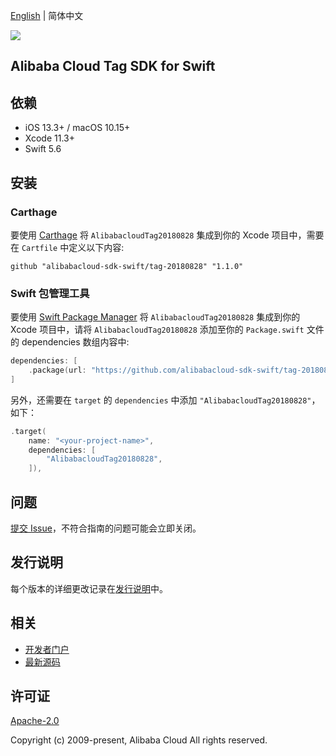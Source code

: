 [English](README.md) | 简体中文

![](https://aliyunsdk-pages.alicdn.com/icons/AlibabaCloud.svg)

## Alibaba Cloud Tag SDK for Swift

## 依赖

- iOS 13.3+ / macOS 10.15+
- Xcode 11.3+
- Swift 5.6

## 安装

### Carthage

要使用 [Carthage](https://github.com/Carthage/Carthage) 将 `AlibabacloudTag20180828` 集成到你的 Xcode 项目中，需要在 `Cartfile` 中定义以下内容:

```ogdl
github "alibabacloud-sdk-swift/tag-20180828" "1.1.0"
```

### Swift 包管理工具

要使用 [Swift Package Manager](https://swift.org/package-manager/) 将 `AlibabacloudTag20180828` 集成到你的 Xcode 项目中，请将 `AlibabacloudTag20180828` 添加至你的 `Package.swift` 文件的 dependencies 数组内容中:

```swift
dependencies: [
    .package(url: "https://github.com/alibabacloud-sdk-swift/tag-20180828.git", from: "1.1.0")
]
```

另外，还需要在 `target` 的 `dependencies` 中添加 `"AlibabacloudTag20180828"`，如下：

```swift
.target(
    name: "<your-project-name>",
    dependencies: [
        "AlibabacloudTag20180828",
    ]),
```

## 问题

[提交 Issue](https://github.com/alibabacloud-sdk-swift/tag-20180828/issues/new)，不符合指南的问题可能会立即关闭。

## 发行说明

每个版本的详细更改记录在[发行说明](./ChangeLog.txt)中。

## 相关

* [开发者门户](https://next.api.aliyun.com/home)
* [最新源码](https://github.com/alibabacloud-sdk-swift/tag-20180828)

## 许可证

[Apache-2.0](http://www.apache.org/licenses/LICENSE-2.0)

Copyright (c) 2009-present, Alibaba Cloud All rights reserved.
